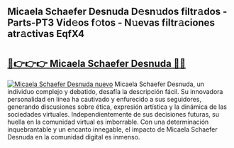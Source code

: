 ## Micaela Schaefer Desnuda D𝚎sn𝚞dos filtr𝚊dos - Parts-PT3 Vid𝚎os f𝚘tos - N𝚞evas filtr𝚊ciones atr𝚊ctivas EqfX4

# <h2><a href="http://mb84ov.tromn.icu/?c=Micaela+Schaefer+Desnuda">🔗👉👉👉 Micaela Schaefer Desnuda 🔗🔗</a></h2>

[![Micaela Schaefer Desnuda nuevo](https://i.imgur.com/pEAQMta.gif)](http://mb84ov.tromn.icu/?c=Micaela+Schaefer+Desnuda)
Micaela Schaefer Desnuda, un individuo complejo y debatido, desafía la descripción fácil. Su innovadora personalidad en línea ha cautivado y enfurecido a sus seguidores, generando discusiones sobre ética, expresión artística y la dinámica de las sociedades virtuales. Independientemente de sus decisiones futuras, su huella en la comunidad virtual es imborrable. Con una determinación inquebrantable y un encanto innegable, el impacto de Micaela Schaefer Desnuda en la comunidad digital es inmenso.
